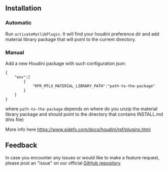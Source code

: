 ## Installation

### Automatic

Run `activateMatlibPlugin`. It will find your houdini preference dir and add material library package that will point to the current directory.

### Manual

Add a new Houdini package with such configuration json:
```
{
    "env":[
        {
            "RPR_MTLX_MATERIAL_LIBRARY_PATH":"path-to-the-package"
        }
    ]
}
```
where `path-to-the-package` depends on where do you unzip the material library package and should point to the directory that contains INSTALL.md (this file)

More info here https://www.sidefx.com/docs/houdini/ref/plugins.html

## Feedback

In case you encounter any issues or would like to make a feature request, please post an "issue" on our official [GitHub repository](https://github.com/GPUOpen-LibrariesAndSDKs/RadeonProRenderUSD/issues)
